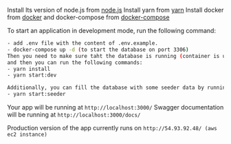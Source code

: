 Install lts version of node.js from [node.js](https://nodejs.org/en/)
Install yarn from [yarn](https://yarnpkg.com/)
Install docker from [docker](https://www.docker.com/) and docker-compose from [docker-compose](https://docs.docker.com/compose/install/)

To start an application in development mode, run the following command:

```bash
- add .env file with the content of .env.example.
- docker-compose up -d (to start the database on port 3306)
Then you need to make sure taht the database is running (container is up and running)
and then you can run the following commands:
- yarn install
- yarn start:dev

Additionally, you can fill the database with some seeder data by running the following command:
- yarn start:seeder
```

Your app will be running at `http://localhost:3000/`
Swagger documentation will be running at `http://localhost:3000/docs/`

Production version of the app currently runs on `http://54.93.92.48/ (aws ec2 instance)`